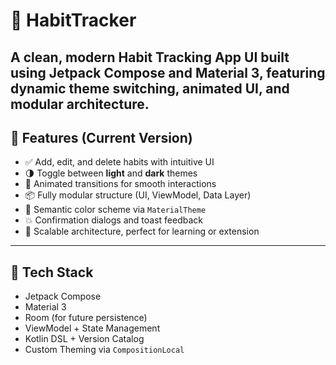 # 📘 HabitTracker

A clean, modern **Habit Tracking App UI** built using **Jetpack Compose** and **Material 3**, featuring dynamic theme switching, animated UI, and modular architecture.
---

## 🎯 Features (Current Version)

- ✅ Add, edit, and delete habits with intuitive UI
- 🌗 Toggle between **light** and **dark** themes
- 🧩 Animated transitions for smooth interactions
- 📦 Fully modular structure (UI, ViewModel, Data Layer)
- 🧠 Semantic color scheme via `MaterialTheme`
- 💥 Confirmation dialogs and toast feedback
- 🎯 Scalable architecture, perfect for learning or extension

---

## 🧠 Tech Stack

- Jetpack Compose
- Material 3
- Room (for future persistence)
- ViewModel + State Management
- Kotlin DSL + Version Catalog
- Custom Theming via `CompositionLocal`

